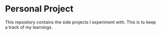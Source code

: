 # Personal Project
This repository contains the side projects I experiment with. This is to keep a track of my learnings.
